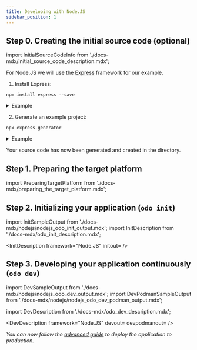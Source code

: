 ```yaml
---
title: Developing with Node.JS
sidebar_position: 1
---
```


## Step 0. Creating the initial source code (optional)

import InitialSourceCodeInfo from './docs-mdx/initial_source_code_description.mdx';

<InitialSourceCodeInfo/>


For Node.JS we will use the [Express](https://expressjs.com/) framework for our example.

1. Install Express:
```console
npm install express --save
```
<details>
<summary>Example</summary>

```shell
$ npm install express --save

added 57 packages, and audited 58 packages in 6s

7 packages are looking for funding
  run `npm fund` for details

found 0 vulnerabilities
```
</details>

2. Generate an example project:
```console
npx express-generator
```
<details>
<summary>Example</summary>

```shell
$ npx express-generator
  warning: the default view engine will not be jade in future releases
  warning: use `--view=jade' or `--help' for additional options

destination is not empty, continue? [y/N] y

   create : public/
   create : public/javascripts/
   create : public/images/
   create : public/stylesheets/
   create : public/stylesheets/style.css
   create : routes/
   create : routes/index.js
   create : routes/users.js
   create : views/
   create : views/error.jade
   create : views/index.jade
   create : views/layout.jade
   create : app.js
   create : package.json
   create : bin/
   create : bin/www

   install dependencies:
     $ npm install

   run the app:
     $ DEBUG=express:* npm start
```
</details>

Your source code has now been generated and created in the directory.

## Step 1. Preparing the target platform

import PreparingTargetPlatform from './docs-mdx/preparing_the_target_platform.mdx';

<PreparingTargetPlatform/>

## Step 2. Initializing your application (`odo init`)

import InitSampleOutput from './docs-mdx/nodejs/nodejs_odo_init_output.mdx';
import InitDescription from './docs-mdx/odo_init_description.mdx';

<InitDescription framework="Node.JS" initout=<InitSampleOutput/> />

## Step 3. Developing your application continuously (`odo dev`)

import DevSampleOutput from './docs-mdx/nodejs/nodejs_odo_dev_output.mdx';
import DevPodmanSampleOutput from './docs-mdx/nodejs/nodejs_odo_dev_podman_output.mdx';

import DevDescription from './docs-mdx/odo_dev_description.mdx';

<DevDescription framework="Node.JS" devout=<DevSampleOutput/> devpodmanout=<DevPodmanSampleOutput/> />


_You can now follow the [advanced guide](../advanced/deploy/nodejs.md) to deploy the application to production._
